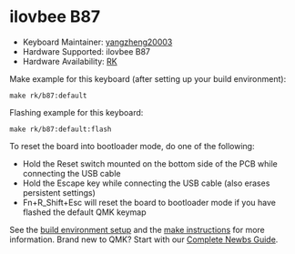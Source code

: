 # ilovbee B87

* Keyboard Maintainer: [yangzheng20003](https://github.com/yangzheng20003)
* Hardware Supported: ilovbee B87
* Hardware Availability: [RK](http://www.rkgaming.com)

Make example for this keyboard (after setting up your build environment):

    make rk/b87:default
        
Flashing example for this keyboard:

    make rk/b87:default:flash

To reset the board into bootloader mode, do one of the following:

* Hold the Reset switch mounted on the bottom side of the PCB while connecting the USB cable
* Hold the Escape key while connecting the USB cable (also erases persistent settings)
* Fn+R_Shift+Esc will reset the board to bootloader mode if you have flashed the default QMK keymap

See the [build environment setup](https://docs.qmk.fm/#/getting_started_build_tools) and the [make instructions](https://docs.qmk.fm/#/getting_started_make_guide) for more information. Brand new to QMK? Start with our [Complete Newbs Guide](https://docs.qmk.fm/#/newbs).
